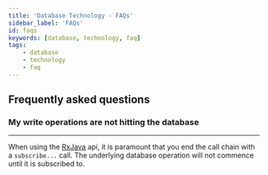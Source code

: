 ```yaml
---
title: 'Database Technology - FAQs'
sidebar_label: 'FAQs'
id: faqs
keywords: [database, technology, faq]
tags:
    - database
    - technology
    - faq
---
```


## Frequently asked questions


### My write operations are not hitting the database[​](database/database-technology/faqs/#my-write-operations-are-not-hitting-the-databasedirect-link-to-heading)
-----------------------------------------------------------------------------------------------------------------------------------------------------------------------------------------------------------------

When using the [RxJava](../../../database/types-of-api/rxjava/) api, it is paramount that you end the call chain with a `subscribe...` call. The underlying database operation will not commence until it is subscribed to.